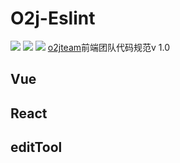 # O2j-Eslint


![](https://img.shields.io/badge/vue--cli-3.0-brightgreen.svg)
![](https://img.shields.io/badge/vue-2.0%2B-green.svg)
![](https://img.shields.io/badge/react-0.3-yellowgreen.svg)
[o2jteam](https://o2jteam.github.io/)前端团队代码规范v 1.0

## Vue 

## React

## editTool
